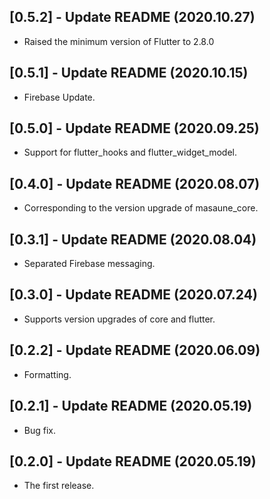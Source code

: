## [0.5.2] - Update README (2020.10.27)

* Raised the minimum version of Flutter to 2.8.0

## [0.5.1] - Update README (2020.10.15)

* Firebase Update.

## [0.5.0] - Update README (2020.09.25)

* Support for flutter_hooks and flutter_widget_model.

## [0.4.0] - Update README (2020.08.07)

* Corresponding to the version upgrade of masaune_core.

## [0.3.1] - Update README (2020.08.04)

* Separated Firebase messaging.

## [0.3.0] - Update README (2020.07.24)

* Supports version upgrades of core and flutter.

## [0.2.2] - Update README (2020.06.09)

* Formatting.

## [0.2.1] - Update README (2020.05.19)

* Bug fix.

## [0.2.0] - Update README (2020.05.19)

* The first release.
